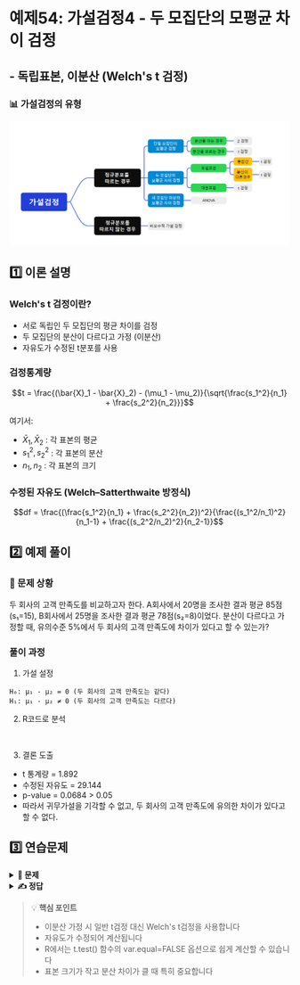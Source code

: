 # 예제54: 가설검정4 - 두 모집단의 모평균 차이 검정
## - 독립표본, 이분산 (Welch's t 검정)

### 📊 가설검정의 유형
![가설검정의 유형](그림11.png)

## 1️⃣ 이론 설명

### Welch's t 검정이란?
- 서로 독립인 두 모집단의 평균 차이를 검정
- 두 모집단의 분산이 다르다고 가정 (이분산)
- 자유도가 수정된 t분포를 사용

### 검정통계량
$$t = \frac{(\bar{X}_1 - \bar{X}_2) - (\mu_1 - \mu_2)}{\sqrt{\frac{s_1^2}{n_1} + \frac{s_2^2}{n_2}}}$$

여기서:
- $\bar{X}_1, \bar{X}_2$ : 각 표본의 평균
- $s_1^2, s_2^2$ : 각 표본의 분산
- $n_1, n_2$ : 각 표본의 크기

### 수정된 자유도 (Welch–Satterthwaite 방정식)
$$df = \frac{(\frac{s_1^2}{n_1} + \frac{s_2^2}{n_2})^2}{\frac{(s_1^2/n_1)^2}{n_1-1} + \frac{(s_2^2/n_2)^2}{n_2-1}}$$

## 2️⃣ 예제 풀이

### 📌 문제 상황
두 회사의 고객 만족도를 비교하고자 한다. A회사에서 20명을 조사한 결과 평균 85점(s₁=15), 
B회사에서 25명을 조사한 결과 평균 78점(s₂=8)이었다. 
분산이 다르다고 가정할 때, 유의수준 5%에서 두 회사의 고객 만족도에 차이가 있다고 할 수 있는가?

### 풀이 과정

1. 가설 설정
```
H₀: μ₁ - μ₂ = 0 (두 회사의 고객 만족도는 같다)
H₁: μ₁ - μ₂ ≠ 0 (두 회사의 고객 만족도는 다르다)
```

2. R코드로 분석
```r



```

3. 결론 도출
- t 통계량 = 1.892
- 수정된 자유도 = 29.144
- p-value = 0.0684 > 0.05
- 따라서 귀무가설을 기각할 수 없고, 두 회사의 고객 만족도에 유의한 차이가 있다고 할 수 없다.

## 3️⃣ 연습문제

<details>
<summary><b>🎯 문제</b></summary>

두 학급의 수학 성적을 비교하고자 한다. 
A반(n₁=15)의 평균은 82점(s₁=12), B반(n₂=18)의 평균은 75점(s₂=6)이었다.
분산이 다르다고 가정할 때, 유의수준 5%에서 A반의 성적이 B반보다 높다고 할 수 있는가?

1) 가설을 설정하시오
2) 검정통계량을 계산하시오
3) 결론을 내리시오
4) R코드로 분석하시오
</details>

<details>
<summary><b>✍️ 정답</b></summary>

1) 가설 설정 (우측검정)
   - H₀: μ₁ - μ₂ ≤ 0
   - H₁: μ₁ - μ₂ > 0

2) R코드 분석
```r




```

3) 결과 해석
- t 통계량 = 2.105
- 수정된 자유도 = 19.423
- p-value = 0.0244 < 0.05
- 따라서 귀무가설을 기각하고, A반의 성적이 B반보다 높다고 할 수 있다

</details>

> 💡 **핵심 포인트**
> - 이분산 가정 시 일반 t검정 대신 Welch's t검정을 사용합니다
> - 자유도가 수정되어 계산됩니다
> - R에서는 t.test() 함수의 var.equal=FALSE 옵션으로 쉽게 계산할 수 있습니다
> - 표본 크기가 작고 분산 차이가 클 때 특히 중요합니다
